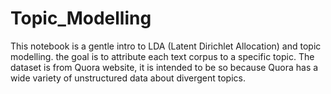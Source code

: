 # Topic_Modelling

This notebook is a gentle intro to LDA (Latent Dirichlet Allocation) and topic modelling.
the goal is to attribute each text corpus to a specific topic.
The dataset is from Quora website, it is intended to be so because Quora has a wide variety of unstructured data about divergent topics.
